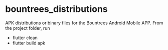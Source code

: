 # bountrees_distributions

APK distributions or binary files for the Bountrees Android Mobile APP. From the project folder, run
-  flutter clean
- flutter build apk
